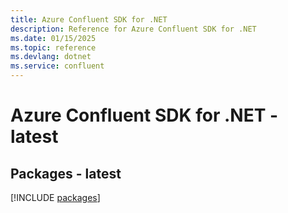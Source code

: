 ```yaml
---
title: Azure Confluent SDK for .NET
description: Reference for Azure Confluent SDK for .NET
ms.date: 01/15/2025
ms.topic: reference
ms.devlang: dotnet
ms.service: confluent
---
```

# Azure Confluent SDK for .NET - latest
## Packages - latest
[!INCLUDE [packages](confluent-index.md)]